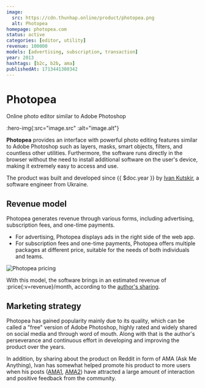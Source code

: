 ```yaml
---
image:
  src: https://cdn.thunhap.online/product/photopea.png
  alt: Photopea
homepage: photopea.com
status: active
categories: [editor, utility]
revenue: 100000
models: [advertising, subscription, transaction]
year: 2013
hashtags: [b2c, b2b, ama]
publishedAt: 1713441300342
---
```


# Photopea

Online photo editor similar to Adobe Photoshop

:hero-img{:src="image.src" :alt="image.alt"}

__Photopea__ provides an interface with powerful photo editing features similar to Adobe Photoshop such as layers, masks, smart objects, filters, and countless other utilities. Furthermore, the software runs directly in the browser without the need to install additional software on the user's device, making it extremely easy to access and use.

The product was built and developed since {{ $doc.year }} by [Ivan Kutskir](https://twitter.com/ivankutskir), a software engineer from Ukraine.

## Revenue model

Photopea generates revenue through various forms, including advertising, subscription fees, and one-time payments.

- For advertising, Photopea displays ads in the right side of the web app.
- For subscription fees and one-time payments, Photopea offers multiple packages at different price, suitable for the needs of both individuals and teams.

![Photopea pricing](https://cdn.thunhap.online/product/photopea+pricing.png)

With this model, the software brings in an estimated revenue of :price{:v=revenue}/month, according to the [author's sharing](https://news.ycombinator.com/item?id=26769141).

## Marketing strategy

Photopea has gained popularity mainly due to its quality, which can be called a "free" version of Adobe Photoshop, highly rated and widely shared on social media and through word of mouth. Along with that is the author's perseverance and continuous effort in developing and improving the product over the years.

In addition, by sharing about the product on Reddit in form of AMA (Ask Me Anything), Ivan has somewhat helped promote his product to more users when his posts ([AMA1](https://www.reddit.com/r/IAmA/comments/9urjmg/i_made_a_free_alternative_to_photoshop_that_is/), [AMA2](https://www.reddit.com/r/IAmA/comments/c8ru2y/i_made_a_free_alternative_to_photoshop_that_is/)) have attracted a large amount of interaction and positive feedback from the community.
